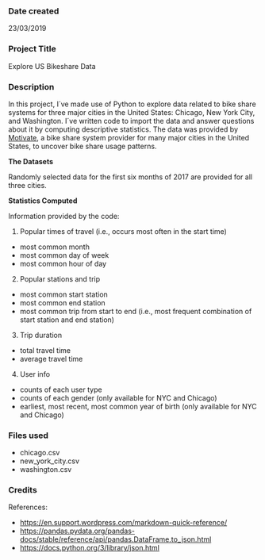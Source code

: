 ### Date created
23/03/2019

### Project Title
Explore US Bikeshare Data

### Description
In this project, I´ve made use of Python to explore data related to bike share systems for three major cities in the United States: Chicago, New York City, and Washington. I´ve written code to import the data and answer questions about it by computing descriptive statistics.
The data was provided by [Motivate](https://www.motivateco.com/ "Motivate"), a bike share system provider for many major cities in the United States, to uncover bike share usage patterns.

**The Datasets**

Randomly selected data for the first six months of 2017 are provided for all three cities.

**Statistics Computed**

Information provided by the code:

1. Popular times of travel (i.e., occurs most often in the start time)
  * most common month
  * most common day of week
  * most common hour of day


2. Popular stations and trip
  * most common start station
  * most common end station
  * most common trip from start to end (i.e., most frequent combination of start station and end station)


3. Trip duration
  * total travel time
  * average travel time


4. User info
  * counts of each user type
  * counts of each gender (only available for NYC and Chicago)
  * earliest, most recent, most common year of birth (only available for NYC and Chicago)


### Files used
* chicago.csv
* new_york_city.csv
* washington.csv

### Credits
References:
* https://en.support.wordpress.com/markdown-quick-reference/
* https://pandas.pydata.org/pandas-docs/stable/reference/api/pandas.DataFrame.to_json.html
* https://docs.python.org/3/library/json.html
